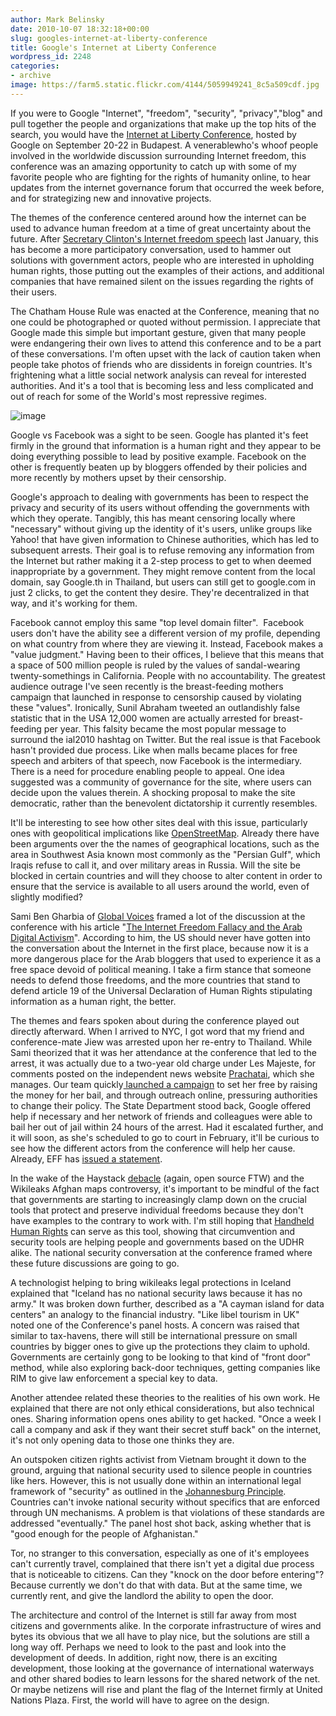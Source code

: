 ```yaml
---
author: Mark Belinsky
date: 2010-10-07 18:32:18+00:00
slug: googles-internet-at-liberty-conference
title: Google's Internet at Liberty Conference
wordpress_id: 2248
categories:
- archive
image: https://farm5.static.flickr.com/4144/5059949241_8c5a509cdf.jpg
---
```


If you were to Google "Internet", "freedom", "security", "privacy","blog" and pull together the people and organizations that make up the top hits of the search, you would have the [Internet at Liberty Conference](http://www.cmcs.ceu.hu/news/conference-internet-liberty-2010), hosted by Google on September 20-22 in Budapest. A venerablewho's whoof people involved in the worldwide discussion surrounding Internet freedom, this conference was an amazing opportunity to catch up with some of my favorite people who are fighting for the rights of humanity online, to hear updates from the internet governance forum that occurred the week before, and for strategizing new and innovative projects.

The themes of the conference centered around how the internet can be used to advance human freedom at a time of great uncertainty about the future. After [Secretary Clinton's Internet freedom speech](http://4hours.wordpress.com/2010/01/22/secretary-clinton-internet-freedom-speech-word-cloud/) last January, this has become a more participatory conversation, used to hammer out solutions with government actors, people who are interested in upholding human rights, those putting out the examples of their actions, and additional companies that have remained silent on the issues regarding the rights of their users.

The Chatham House Rule was enacted at the Conference, meaning that no one could be photographed or quoted without permission. I appreciate that Google made this simple but important gesture, given that many people were endangering their own lives to attend this conference and to be a part of these conversations. I'm often upset with the lack of caution taken when people take photos of friends who are dissidents in foreign countries. It's frightening what a little social network analysis can reveal for interested authorities. And it's a tool that is becoming less and less complicated and out of reach for some of the World's most repressive regimes.

![image](https://farm5.static.flickr.com/4144/5059949241_8c5a509cdf.jpg)

Google vs Facebook was a sight to be seen. Google has planted it's feet firmly in the ground that information is a human right and they appear to be doing everything possible to lead by positive example. Facebook on the other is frequently beaten up by bloggers offended by their policies and more recently by mothers upset by their censorship.

Google's approach to dealing with governments has been to respect the privacy and security of its users without offending the governments with which they operate. Tangibly, this has meant censoring locally where "necessary" without giving up the identity of it's users, unlike groups like Yahoo! that have given information to Chinese authorities, which has led to subsequent arrests. Their goal is to refuse removing any information from the Internet but rather making it a 2-step process to get to when deemed inappropriate by a government. They might remove content from the local domain, say Google.th in Thailand, but users can still get to google.com in just 2 clicks, to get the content they desire. They're decentralized in that way, and it's working for them.

Facebook cannot employ this same "top level domain filter".  Facebook users don't have the ability see a different version of my profile, depending on what country from where they are viewing it. Instead, Facebook makes a "value judgment." Having been to their offices, I believe that this means that a space of 500 million people is ruled by the values of sandal-wearing twenty-somethings in California. People with no accountability. The greatest audience outrage I've seen recently is the breast-feeding mothers campaign that launched in response to censorship caused by violating these "values". Ironically, Sunil Abraham tweeted an outlandishly false statistic that in the USA 12,000 women are actually arrested for breast-feeding per year. This falsity became the most popular message to surround the ial2010 hashtag on Twitter. But the real issue is that Facebook hasn't provided due process. Like when malls became places for free speech and arbiters of that speech, now Facebook is the intermediary. There is a need for procedure enabling people to appeal. One idea suggested was a community of governance for the site, where users can decide upon the values therein. A shocking proposal to make the site democratic, rather than the benevolent dictatorship it currently resembles.

It'll be interesting to see how other sites deal with this issue, particularly ones with geopolitical implications like [OpenStreetMap](http://www.openstreetmap.org/). Already there have been arguments over the the names of geographical locations, such as the area in Southwest Asia known most commonly as the "Persian Gulf", which Iraqis refuse to call it, and over military areas in Russia. Will the site be blocked in certain countries and will they choose to alter content in order to ensure that the service is available to all users around the world, even of slightly modified?

Sami Ben Gharbia of [Global Voices](http://globalvoices.org/) framed a lot of the discussion at the conference with his article "[The Internet Freedom Fallacy and the Arab Digital Activism](http://samibengharbia.com/2010/09/17/the-internet-freedom-fallacy-and-the-arab-digital-activism/)". According to him, the US should never have gotten into the conversation about the Internet in the first place, because now it is a more dangerous place for the Arab bloggers that used to experience it as a free space devoid of political meaning. I take a firm stance that someone needs to defend those freedoms, and the more countries that stand to defend article 19 of the Universal Declaration of Human Rights stipulating information as a human right, the better.

The themes and fears spoken about during the conference played out directly afterward. When I arrived to NYC, I got word that my friend and conference-mate Jiew was arrested upon her re-entry to Thailand. While Sami theorized that it was her attendance at the conference that led to the arrest, it was actually due to a two-year old charge under Les Majeste, for comments posted on the independent news website [Prachatai](http://www.prachatai.com/english/), which she manages. Our team quickly[ launched a campaign](http://freejiew.blogspot.com/) to set her free by raising the money for her bail, and through outreach online, pressuring authorities to change their policy. The State Department stood back, Google offered help if necessary and her network of friends and colleagues were able to bail her out of jail within 24 hours of the arrest. Had it escalated further, and it will soon, as she's scheduled to go to court in February, it'll be curious to see how the different actors from the conference will help her cause. Already, EFF has [issued a statement](http://www.eff.org/deeplinks/2010/09/thai-journalist).

In the wake of the Haystack [debacle](http://www.newsweek.com/2010/08/06/needles-in-a-haystack.html) (again, open source FTW) and the Wikileaks Afghan maps controversy, it's important to be mindful of the fact that governments are starting to increasingly clamp down on the crucial tools that protect and preserve individual freedoms because they don't have examples to the contrary to work with. I'm still hoping that [Handheld Human Rights](http://handheldhumanrights.org/) can serve as this tool, showing that circumvention and security tools are helping people and governments based on the UDHR alike. The national security conversation at the conference framed where these future discussions are going to go.

A technologist helping to bring wikileaks legal protections in Iceland explained that "Iceland has no national security laws because it has no army." It was broken down further, described as a "A cayman island for data centers" an analogy to the financial industry. "Like libel tourism in UK" noted one of the Conference's panel hosts. A concern was raised that similar to tax-havens, there will still be international pressure on small countries by bigger ones to give up the protections they claim to uphold. Governments are certainly gong to be looking to that kind of "front door" method, while also exploring back-door techniques, getting companies like RIM to give law enforcement a special key to data.

Another attendee related these theories to the realities of his own work. He explained that there are not only ethical considerations, but also technical ones. Sharing information opens ones ability to get hacked. "Once a week I call a company and ask if they want their secret stuff back" on the internet, it's not only opening data to those one thinks they are.

An outspoken citizen rights activist from Vietnam brought it down to the ground, arguing that national security used to silence people in countries like hers. However, this is not usually done within an international legal framework of "security" as outlined in the [Johannesburg Principle](http://www1.umn.edu/humanrts/instree/johannesburg.html). Countries can't invoke national security without specifics that are enforced through UN mechanisms. A problem is that violations of these standards are addressed "eventually." The panel host shot back, asking whether that is "good enough for the people of Afghanistan."

Tor, no stranger to this conversation, especially as one of it's employees can't currently travel, complained that there isn't yet a digital due process that is noticeable to citizens. Can they "knock on the door before entering"? Because currently we don't do that with data. But at the same time, we currently rent, and give the landlord the ability to open the door.

The architecture and control of the Internet is still far away from most citizens and governments alike. In the corporate infrastructure of wires and bytes its obvious that we all have to play nice, but the solutions are still a long way off. Perhaps we need to look to the past and look into the development of deeds. In addition, right now, there is an exciting development, those looking at the governance of international waterways and other shared bodies to learn lessons for the shared network of the net. Or maybe netizens will rise and plant the flag of the Internet firmly at United Nations Plaza. First, the world will have to agree on the design.
